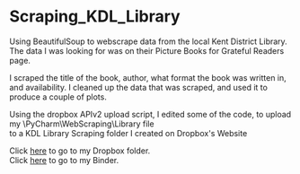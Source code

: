 # Scraping_KDL_Library

Using BeautifulSoup to webscrape data from the local Kent District Library.
The data I was looking for was on their Picture Books for Grateful Readers page.

I scraped the title of the book, author, what format the book was written in, and availability. 
I cleaned up the data that was scraped, and used it to produce a couple of plots.

Using the dropbox APIv2 upload script, I edited some of the code, to upload my \PyCharm\WebScraping\Library file   
to a KDL Library Scraping folder I created on Dropbox's Website

Click [here](https://www.dropbox.com/home/KDL%20Library%20Scrape) to go to my Dropbox folder.  
Click [here](https://mybinder.org/v2/gh/Ambush3/Scraping_KDL_Library/HEAD) to go to my Binder.

